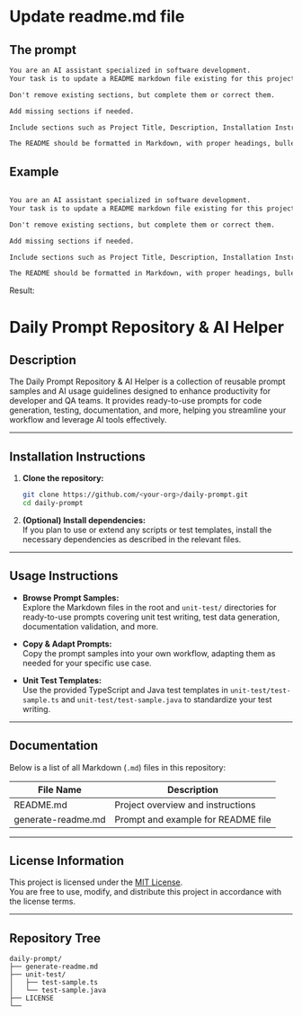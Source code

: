 # Update readme.md file


## The prompt
```markdown
You are an AI assistant specialized in software development.
Your task is to update a README markdown file existing for this project under Git. The README should follow standard practice in terms of the layout of the README file.

Don't remove existing sections, but complete them or correct them.

Add missing sections if needed.

Include sections such as Project Title, Description, Installation Instructions, Usage Instructions, Documentation with the list all files with an extension md in a table, License Information. Include the repository tree at the end of the file. Aim for a professional and informative tone, ensuring clarity and comprehensiveness.

The README should be formatted in Markdown, with proper headings, bullet points, and code blocks where necessary to ensure readability and usability.

```



## Example
```markdown

You are an AI assistant specialized in software development.
Your task is to update a README markdown file existing for this project under Git. The README should follow standard practice in terms of the layout of the README file.

Don't remove existing sections, but complete them or correct them.

Add missing sections if needed.

Include sections such as Project Title, Description, Installation Instructions, Usage Instructions, Documentation with the list all files with an extension md in a table, License Information. Include the repository tree at the end of the file. Aim for a professional and informative tone, ensuring clarity and comprehensiveness.

The README should be formatted in Markdown, with proper headings, bullet points, and code blocks where necessary to ensure readability and usability.

```

Result:

# Daily Prompt Repository & AI Helper

## Description

The Daily Prompt Repository & AI Helper is a collection of reusable prompt samples and AI usage guidelines designed to enhance productivity for developer and QA teams. It provides ready-to-use prompts for code generation, testing, documentation, and more, helping you streamline your workflow and leverage AI tools effectively.

---

## Installation Instructions

1. **Clone the repository:**
   ```sh
   git clone https://github.com/<your-org>/daily-prompt.git
   cd daily-prompt
   ```

2. **(Optional) Install dependencies:**  
   If you plan to use or extend any scripts or test templates, install the necessary dependencies as described in the relevant files.

---

## Usage Instructions

- **Browse Prompt Samples:**  
  Explore the Markdown files in the root and `unit-test/` directories for ready-to-use prompts covering unit test writing, test data generation, documentation validation, and more.

- **Copy & Adapt Prompts:**  
  Copy the prompt samples into your own workflow, adapting them as needed for your specific use case.

- **Unit Test Templates:**  
  Use the provided TypeScript and Java test templates in `unit-test/test-sample.ts` and `unit-test/test-sample.java` to standardize your test writing.

---

## Documentation

Below is a list of all Markdown (`.md`) files in this repository:

| File Name            | Description                        |
|----------------------|------------------------------------|
| README.md            | Project overview and instructions  |
| generate-readme.md   | Prompt and example for README file |

---

## License Information

This project is licensed under the [MIT License](LICENSE).  
You are free to use, modify, and distribute this project in accordance with the license terms.

---

## Repository Tree

```
daily-prompt/
├── generate-readme.md
├── unit-test/
│   ├── test-sample.ts
│   └── test-sample.java
├── LICENSE
└──
